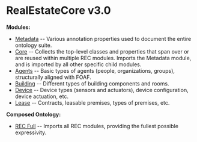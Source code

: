 # RealEstateCore v3.0

**Modules:**
* [Metadata](metadata/) -- Various annotation properties used to document the entire ontology suite.
* [Core](core/) -- Collects the top-level classes and properties that span over or are reused within multiple REC modules. Imports the Metadata module, and is imported by all other specific child modules.
* [Agents](agents/) -- Basic types of agents (people, organizations, groups), structurally aligned with FOAF.
* [Building](building/) -- Different types of building components and rooms.
* [Device](device/) -- Device types (sensors and actuators), device configuration, device actuation, etc.
* [Lease](lease/) -- Contracts, leasable premises, types of premises, etc.

**Composed Ontology:**
* [REC Full](full/) -- Imports all REC modules, providing the fullest possible expressivity.
